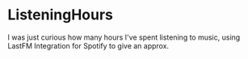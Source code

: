 # ListeningHours
I was just curious how many hours I've spent listening to music, using LastFM Integration for Spotify to give an approx.
